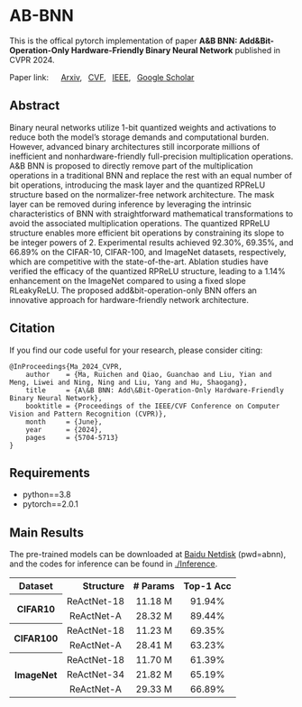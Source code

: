 # AB-BNN
This is the offical pytorch implementation of paper **A&B BNN: Add&Bit-Operation-Only Hardware-Friendly Binary Neural Network** published in CVPR 2024.

Paper link: &emsp;
[Arxiv](https://arxiv.org/abs/2403.03739),&ensp; 
[CVF](https://openaccess.thecvf.com/content/CVPR2024/html/Ma_AB_BNN_AddBit-Operation-Only_Hardware-Friendly_Binary_Neural_Network_CVPR_2024_paper.html),&ensp; 
[IEEE](https://xploreqa.ieee.org/document/10656026),&ensp; 
[Google Scholar](https://scholar.google.com/scholar?cluster=9219398500921383941)

## Abstract
Binary neural networks utilize 1-bit quantized weights and activations to reduce both the model’s storage demands and computational burden.
However, advanced binary architectures still incorporate millions of inefficient and nonhardware-friendly full-precision multiplication operations.
A&B BNN is proposed to directly remove part of the multiplication operations in a traditional BNN and replace the rest with an equal number of bit operations, introducing the mask layer and the quantized RPReLU structure based on the normalizer-free network architecture.
The mask layer can be removed during inference by leveraging the intrinsic characteristics of BNN with straightforward mathematical transformations to avoid the associated multiplication operations.
The quantized RPReLU structure enables more efficient bit operations by constraining its slope to be integer powers of 2.
Experimental results achieved 92.30%, 69.35%, and 66.89% on the CIFAR-10, CIFAR-100, and ImageNet datasets, respectively, which are competitive with the state-of-the-art.
Ablation studies have verified the efficacy of the quantized RPReLU structure, leading to a 1.14% enhancement on the ImageNet compared to using a fixed slope RLeakyReLU.
The proposed add&bit-operation-only BNN offers an innovative approach for hardware-friendly network architecture.

## Citation
If you find our code useful for your research, please consider citing:

```
@InProceedings{Ma_2024_CVPR,
    author    = {Ma, Ruichen and Qiao, Guanchao and Liu, Yian and Meng, Liwei and Ning, Ning and Liu, Yang and Hu, Shaogang},
    title     = {A\&B BNN: Add\&Bit-Operation-Only Hardware-Friendly Binary Neural Network},
    booktitle = {Proceedings of the IEEE/CVF Conference on Computer Vision and Pattern Recognition (CVPR)},
    month     = {June},
    year      = {2024},
    pages     = {5704-5713}
}
```

## Requirements
- python==3.8
- pytorch==2.0.1

## Main Results
The pre-trained models can be downloaded at [Baidu Netdisk](https://pan.baidu.com/s/1CiYtPZuUaIk99WM6umOk9Q?pwd=abnn) (pwd=abnn), and the codes for inference can be found in [./Inference](https://github.com/Ruichen0424/AB-BNN/tree/master/Inference).

<table>

<tr>
<th>Dataset</th>
<th align="right">Structure</th>
<th align="center"># Params</th>
<th align="center">Top-1 Acc</th>
</tr>

<tr>
<th rowspan=2>CIFAR10</th>
<td align="center">ReActNet-18</td>
<td align="center">11.18 M</td>
<td align="center">91.94%</td>
</tr>
<tr>
<td align="center">ReActNet-A</td>
<td align="center">28.32 M</td>
<td align="center">89.44%</td>
</tr>

<tr>
<th rowspan=2>CIFAR100</th>
<td align="center">ReActNet-18</td>
<td align="center">11.23 M</td>
<td align="center">69.35%</td>
</tr>
<tr>
<td align="center">ReActNet-A</td>
<td align="center">28.41 M</td>
<td align="center">63.23%</td>
</tr>

<tr>
<th rowspan=3>ImageNet</th>
<td align="center">ReActNet-18</td>
<td align="center">11.70 M</td>
<td align="center">61.39%</td>
</tr>
<tr>
<td align="center">ReActNet-34</td>
<td align="center">21.82 M</td>
<td align="center">65.19%</td>
</tr>
<tr>
<td align="center">ReActNet-A</td>
<td align="center">29.33 M</td>
<td align="center">66.89%</td>
</tr>

</table>